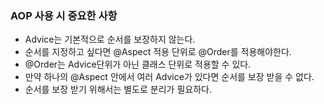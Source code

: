 ### AOP 사용 시 중요한 사항
- Advice는 기본적으로 순서를 보장하지 않는다.
- 순서를 지정하고 싶다면 @Aspect 적용 단위로 @Order를 적용해야한다.
- @Order는 Advice단위가 아닌 클래스 단위로 적용할 수 있다.
- 만약 하나의 @Aspect 안에서 여러 Advice가 있다면 순서를 보장 받을 수 없다.
- 순서를 보장 받기 위해서는 별도로 분리가 필요하다.